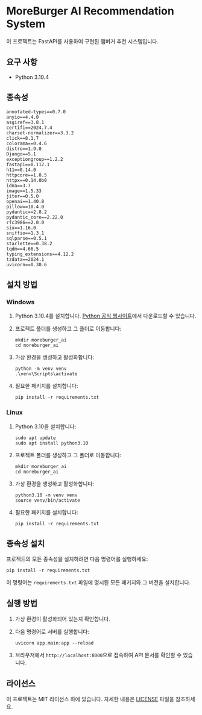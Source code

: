 # MoreBurger AI Recommendation System

이 프로젝트는 FastAPI를 사용하여 구현된 햄버거 추천 시스템입니다.

## 요구 사항

- Python 3.10.4

## 종속성

```
annotated-types==0.7.0
anyio==4.4.0
asgiref==3.8.1
certifi==2024.7.4
charset-normalizer==3.3.2
click==8.1.7
colorama==0.4.6
distro==1.9.0
Django==5.1
exceptiongroup==1.2.2
fastapi==0.112.1
h11==0.14.0
httpcore==1.0.5
httpx==0.14.0b0
idna==3.7
image==1.5.33
jiter==0.5.0
openai==1.40.8
pillow==10.4.0
pydantic==2.8.2
pydantic_core==2.22.0
rfc3986==2.0.0
six==1.16.0
sniffio==1.3.1
sqlparse==0.5.1
starlette==0.38.2
tqdm==4.66.5
typing_extensions==4.12.2
tzdata==2024.1
uvicorn==0.30.6
```

## 설치 방법

### Windows

1. Python 3.10.4를 설치합니다. [Python 공식 웹사이트](https://www.python.org/downloads/release/python-3104/)에서 다운로드할 수 있습니다.

2. 프로젝트 폴더를 생성하고 그 폴더로 이동합니다:
   ```
   mkdir moreburger_ai
   cd moreburger_ai
   ```

3. 가상 환경을 생성하고 활성화합니다:
   ```
   python -m venv venv
   .\venv\Scripts\activate
   ```

4. 필요한 패키지를 설치합니다:
   ```
   pip install -r requirements.txt
   ```

### Linux

1. Python 3.10을 설치합니다:
   ```
   sudo apt update
   sudo apt install python3.10
   ```

2. 프로젝트 폴더를 생성하고 그 폴더로 이동합니다:
   ```
   mkdir moreburger_ai
   cd moreburger_ai
   ```

3. 가상 환경을 생성하고 활성화합니다:
   ```
   python3.10 -m venv venv
   source venv/bin/activate
   ```

4. 필요한 패키지를 설치합니다:
   ```
   pip install -r requirements.txt
   ```

## 종속성 설치

프로젝트의 모든 종속성을 설치하려면 다음 명령어를 실행하세요:

```
pip install -r requirements.txt
```

이 명령어는 `requirements.txt` 파일에 명시된 모든 패키지와 그 버전을 설치합니다.

## 실행 방법

1. 가상 환경이 활성화되어 있는지 확인합니다.

2. 다음 명령어로 서버를 실행합니다:
   ```
   uvicorn app.main:app --reload
   ```

3. 브라우저에서 `http://localhost:8000`으로 접속하여 API 문서를 확인할 수 있습니다.

## 라이선스

이 프로젝트는 MIT 라이선스 하에 있습니다. 자세한 내용은 [LICENSE](LICENSE) 파일을 참조하세요.
